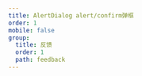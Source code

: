 ```yaml
---
title: AlertDialog alert/confirm弹框
order: 1
mobile: false
group:
  title: 反馈
  order: 1
  path: feedback
---
```


<code src="../demo/AlertDialog.tsx"></code>
<API src="../src/AlertDialog.tsx"></API>
